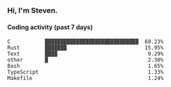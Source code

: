 ### Hi, I'm Steven.

#### Coding activity (past 7 days)
```
C           ▓▓▓▓▓▓▓▓▓▓▓▓▓▓▓▓▓▓▓▓▓▓▓▓▓▓▓▓▓▓  68.23%
Rust        ▓▓▓▓▓▓▓                         15.95%
Text        ▓▓▓▓                             9.29%
other       ▓                                2.30%
Bash                                         1.65%
TypeScript                                   1.33%
Makefile                                     1.24%
```
